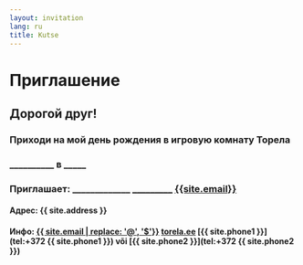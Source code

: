 ```yaml
---
layout: invitation
lang: ru
title: Kutse
---
```


# Приглашение

## Дорогой друг<span id="friendName"></span>!

### Приходи на мой день рождения в игровую комнату Торела

### <b id="date">__________</b> в <b id="time">_____</b>

### Приглашает: <b id="childName">_____________</b> [_________](tel:) [{{site.email}}](mailto:) 

#### Адрес: {{ site.address }}

#### Инфо: [{{ site.email | replace: '@', '$'}}](mailto)  [torela.ee]({{site.url}})  [{{ site.phone1 }}](tel:+372 {{ site.phone1 }}) või [{{ site.phone2 }}](tel:+372 {{ site.phone2 }})

